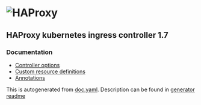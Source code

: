 
# ![HAProxy](../assets/images/haproxy-weblogo-210x49.png "HAProxy")

## HAProxy kubernetes ingress controller 1.7

### Documentation

- [Controller options](controller.md)
- [Custom resource definitions](custom-resources.md)
- [Annotations](annotations.md)


This is autogenerated from [doc.yaml](doc.yaml). Description can be found in [generator readme](gen/README.md)


